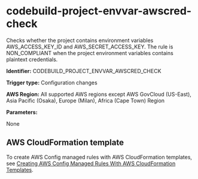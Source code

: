 # codebuild\-project\-envvar\-awscred\-check<a name="codebuild-project-envvar-awscred-check"></a>

Checks whether the project contains environment variables AWS\_ACCESS\_KEY\_ID and AWS\_SECRET\_ACCESS\_KEY\. The rule is NON\_COMPLIANT when the project environment variables contains plaintext credentials\. 

**Identifier:** CODEBUILD\_PROJECT\_ENVVAR\_AWSCRED\_CHECK

**Trigger type:** Configuration changes

**AWS Region:** All supported AWS regions except AWS GovCloud \(US\-East\), Asia Pacific \(Osaka\), Europe \(Milan\), Africa \(Cape Town\) Region

**Parameters:**

None  

## AWS CloudFormation template<a name="w29aac11c33c17b7c79c15"></a>

To create AWS Config managed rules with AWS CloudFormation templates, see [Creating AWS Config Managed Rules With AWS CloudFormation Templates](aws-config-managed-rules-cloudformation-templates.md)\.
